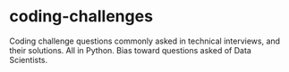# coding-challenges
Coding challenge questions commonly asked in technical interviews, and their solutions. All in Python. Bias toward questions asked of Data Scientists.
